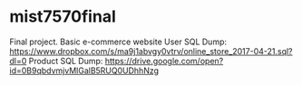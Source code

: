 # mist7570final
Final project. Basic e-commerce website
User SQL Dump: https://www.dropbox.com/s/ma9j1abvgy0vtrv/online_store_2017-04-21.sql?dl=0
Product SQL Dump: https://drive.google.com/open?id=0B9qbdvmjvMlGalB5RUQ0UDhhNzg

